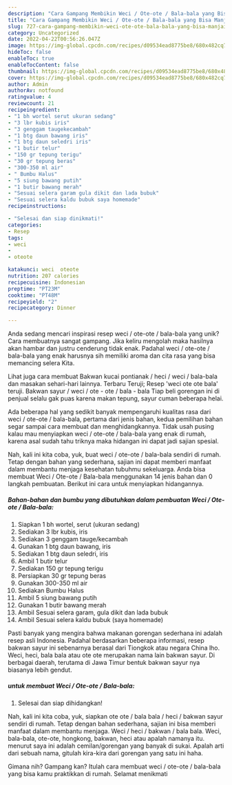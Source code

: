 ```yaml
---
description: "Cara Gampang Membikin Weci / Ote-ote / Bala-bala yang Bisa Manjain Lidah"
title: "Cara Gampang Membikin Weci / Ote-ote / Bala-bala yang Bisa Manjain Lidah"
slug: 727-cara-gampang-membikin-weci-ote-ote-bala-bala-yang-bisa-manjain-lidah
category: Uncategorized
date: 2022-04-22T00:56:26.047Z
image: https://img-global.cpcdn.com/recipes/d09534ead8775be8/680x482cq70/weci-ote-ote-bala-bala-foto-resep-utama.jpg
hideToc: false
enableToc: true
enableTocContent: false
thumbnail: https://img-global.cpcdn.com/recipes/d09534ead8775be8/680x482cq70/weci-ote-ote-bala-bala-foto-resep-utama.jpg
cover: https://img-global.cpcdn.com/recipes/d09534ead8775be8/680x482cq70/weci-ote-ote-bala-bala-foto-resep-utama.jpg
author: Admin
authorAv: notfound
ratingvalue: 4
reviewcount: 21
recipeingredient:
- "1 bh wortel serut ukuran sedang"
- "3 lbr kubis iris"
- "3 genggam taugekecambah"
- "1 btg daun bawang iris"
- "1 btg daun seledri iris"
- "1 butir telur"
- "150 gr tepung terigu"
- "30 gr tepung beras"
- "300-350 ml air"
- " Bumbu Halus"
- "5 siung bawang putih"
- "1 butir bawang merah"
- "Sesuai selera garam gula dikit dan lada bubuk"
- "Sesuai selera kaldu bubuk saya homemade"
recipeinstructions:

- "Selesai dan siap dinikmati!"
categories:
- Resep
tags:
- weci
- 
- oteote

katakunci: weci  oteote 
nutrition: 207 calories
recipecuisine: Indonesian
preptime: "PT23M"
cooktime: "PT48M"
recipeyield: "2"
recipecategory: Dinner

---
```





Anda sedang mencari inspirasi resep weci / ote-ote / bala-bala yang unik? Cara membuatnya sangat gampang. Jika keliru mengolah maka hasilnya akan hambar dan justru cenderung tidak enak. Padahal weci / ote-ote / bala-bala yang enak harusnya sih memiliki aroma dan cita rasa yang bisa memancing selera Kita.





Lihat juga cara membuat Bakwan kucai pontianak / heci / weci / bala-bala dan masakan sehari-hari lainnya. Terbaru Teruji; Resep &#39;weci ote ote bala&#39; teruji. Bakwan sayur / weci / ote - ote / bala - bala Tiap beli gorengan ini di penjual selalu gak puas karena makan tepung, sayur cuman beberapa helai.

Ada beberapa hal yang sedikit banyak mempengaruhi kualitas rasa dari weci / ote-ote / bala-bala, pertama dari jenis bahan, kedua pemilihan bahan segar sampai cara membuat dan menghidangkannya. Tidak usah pusing kalau mau menyiapkan weci / ote-ote / bala-bala yang enak di rumah, karena asal sudah tahu triknya maka hidangan ini dapat jadi sajian spesial.






Nah, kali ini kita coba, yuk, buat weci / ote-ote / bala-bala sendiri di rumah. Tetap dengan bahan yang sederhana, sajian ini dapat memberi manfaat dalam membantu menjaga kesehatan tubuhmu sekeluarga. Anda bisa membuat Weci / Ote-ote / Bala-bala menggunakan 14 jenis bahan dan 0 langkah pembuatan. Berikut ini cara untuk menyiapkan hidangannya.

<!--inarticleads1-->

##### Bahan-bahan dan bumbu yang dibutuhkan dalam pembuatan Weci / Ote-ote / Bala-bala:

1. Siapkan 1 bh wortel, serut (ukuran sedang)
1. Sediakan 3 lbr kubis, iris
1. Sediakan 3 genggam tauge/kecambah
1. Gunakan 1 btg daun bawang, iris
1. Sediakan 1 btg daun seledri, iris
1. Ambil 1 butir telur
1. Sediakan 150 gr tepung terigu
1. Persiapkan 30 gr tepung beras
1. Gunakan 300-350 ml air
1. Sediakan  Bumbu Halus
1. Ambil 5 siung bawang putih
1. Gunakan 1 butir bawang merah
1. Ambil Sesuai selera garam, gula dikit dan lada bubuk
1. Ambil Sesuai selera kaldu bubuk (saya homemade)


Pasti banyak yang mengira bahwa makanan gorengan sederhana ini adalah resep asli Indonesia. Padahal berdasarkan beberapa informasi, resep bakwan sayur ini sebenarnya berasal dari Tiongkok atau negara China lho. Weci, heci, bala bala atau ote ote merupakan nama lain bakwan sayur. Di berbagai daerah, terutama di Jawa Timur bentuk bakwan sayur nya biasanya lebih gendut. 

<!--inarticleads2-->

#####  untuk membuat Weci / Ote-ote / Bala-bala:


1. Selesai dan siap dihidangkan!

Nah, kali ini kita coba, yuk, siapkan ote ote / bala bala / heci / bakwan sayur sendiri di rumah. Tetap dengan bahan sederhana, sajian ini bisa memberi manfaat dalam membantu menjaga. Weci / heci / bakwan / bala bala. Weci, bala-bala, ote-ote, hongkong, bakwan, heci atau apalah namanya itu. menurut saya ini adalah cemilan/gorengan yang banyak di sukai. Apalah arti dari sebuah nama, gitulah kira-kira dari gorengan yang satu ini haha. 

Gimana nih? Gampang kan? Itulah cara membuat weci / ote-ote / bala-bala yang bisa kamu praktikkan di rumah. Selamat menikmati
